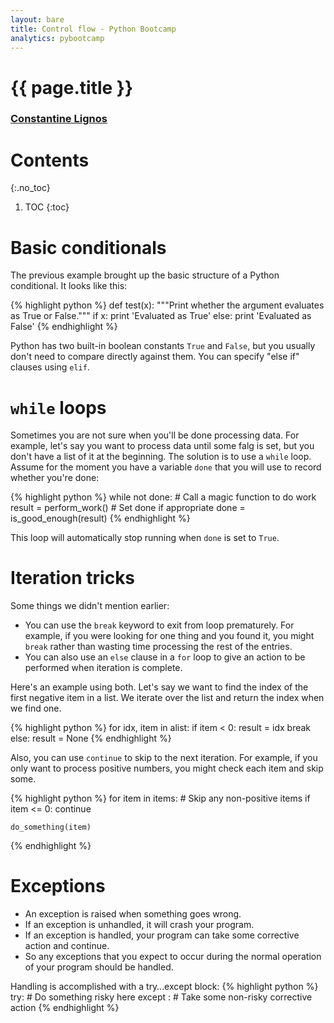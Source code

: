 ```yaml
---
layout: bare
title: Control flow - Python Bootcamp
analytics: pybootcamp
---
```

<div class="titleblock">
  <h1>{{ page.title }}</h1>
  <h3><a href="..">Constantine Lignos</a></h3>
</div>

# Contents
{:.no_toc}
1. TOC
{:toc}

# Basic conditionals

The previous example brought up the basic structure of a Python
conditional. It looks like this:

{% highlight python %}
def test(x):
    """Print whether the argument evaluates as True or False."""
    if x:
        print 'Evaluated as True'
    else:
        print 'Evaluated as False'
{% endhighlight %}

Python has two built-in boolean constants `True` and `False`, but you
usually don't need to compare directly against them. You can specify
"else if" clauses using `elif`.

# `while` loops

Sometimes you are not sure when you'll be done processing data. For
example, let's say you want to process data until some falg is set,
but you don't have a list of it at the beginning. The solution is to
use a `while` loop. Assume for the moment you have a variable `done`
that you will use to record whether you're done:

{% highlight python %}
while not done:
    # Call a magic function to do work
    result = perform_work()
    # Set done if appropriate
    done = is_good_enough(result)
{% endhighlight %}

This loop will automatically stop running when `done` is set to `True`.


# Iteration tricks

Some things we didn't mention earlier:

- You can use the `break` keyword to exit from loop prematurely. For
example, if you were looking for one thing and you
found it, you might `break` rather than wasting time processing the
rest of the entries.
- You can also use an `else` clause in a `for` loop to give an action
to be performed when iteration is complete.

Here's an example using both. Let's say we want to find the index of
the first negative item in a list. We iterate over the list and return
the index when we find one.

{% highlight python %}
for idx, item in alist:
    if item < 0:
        result = idx
        break
else:
    result = None
{% endhighlight %}

Also, you can use `continue` to skip to the next iteration. For
example, if you only want to process positive numbers, you might check
each item and skip some.

{% highlight python %}
for item in items:
    # Skip any non-positive items
    if item <= 0:
        continue

    do_something(item)
{% endhighlight %}

# Exceptions

- An exception is raised when something goes wrong.
- If an exception is unhandled, it will crash your program.
- If an exception is handled, your program can take some corrective action and continue.
- So any exceptions that you expect to occur during the normal operation of your program should be handled.

Handling is accomplished with a try…except block:
{% highlight python %}
try:
    # Do something risky here
except <name of exception to catch>:
    # Take some non-risky corrective action
{% endhighlight %}
